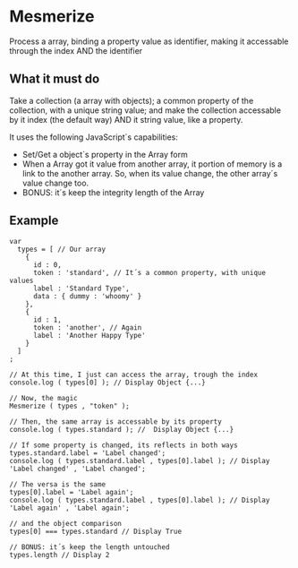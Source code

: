 # Mesmerize
Process a array, binding a property value as identifier, making it accessable through the index AND the identifier

## What it must do
Take a collection (a array with objects); a common property of the collection, with a unique string value; and make the collection accessable by it index (the default way) AND it string value, like a property.

It uses the following JavaScript´s capabilities:

- Set/Get a object´s property in the Array form
- When a Array got it value from another array, it portion of memory is a link to the another array. So, when its value change, the other array´s value change too.
- BONUS: it´s keep the integrity length of the Array

## Example

```
var
  types = [ // Our array
    {
      id : 0,
      token : 'standard', // It´s a common property, with unique values
      label : 'Standard Type',
      data : { dummy : 'whoomy' }
    },
    {
      id : 1,
      token : 'another', // Again
      label : 'Another Happy Type'
    }
  ]
;

// At this time, I just can access the array, trough the index
console.log ( types[0] ); // Display Object {...}

// Now, the magic
Mesmerize ( types , "token" );

// Then, the same array is accessable by its property
console.log ( types.standard ); //  Display Object {...}

// If some property is changed, its reflects in both ways
types.standard.label = 'Label changed';
console.log ( types.standard.label , types[0].label ); // Display 'Label changed' , 'Label changed';

// The versa is the same
types[0].label = 'Label again';
console.log ( types.standard.label , types[0].label ); // Display 'Label again' , 'Label again';

// and the object comparison
types[0] === types.standard // Display True

// BONUS: it´s keep the length untouched
types.length // Display 2

```

